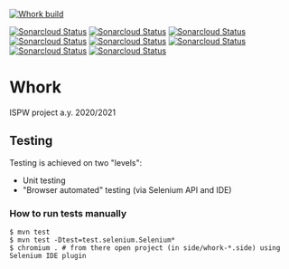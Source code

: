 [![Whork build](https://github.com/StefanoBelli/Whork/actions/workflows/whork.yml/badge.svg)](https://github.com/StefanoBelli/Whork/actions/workflows/whork.yml)

[![Sonarcloud Status](https://sonarcloud.io/api/project_badges/measure?project=StefanoBelli_Whork&metric=sqale_index)](https://sonarcloud.io/dashboard?id=StefanoBelli_Whork)
[![Sonarcloud Status](https://sonarcloud.io/api/project_badges/measure?project=StefanoBelli_Whork&metric=sqale_rating)](https://sonarcloud.io/dashboard?id=StefanoBelli_Whork)
[![Sonarcloud Status](https://sonarcloud.io/api/project_badges/measure?project=StefanoBelli_Whork&metric=code_smells)](https://sonarcloud.io/dashboard?id=StefanoBelli_Whork)
[![Sonarcloud Status](https://sonarcloud.io/api/project_badges/measure?project=StefanoBelli_Whork&metric=reliability_rating)](https://sonarcloud.io/dashboard?id=StefanoBelli_Whork)
[![Sonarcloud Status](https://sonarcloud.io/api/project_badges/measure?project=StefanoBelli_Whork&metric=security_rating)](https://sonarcloud.io/dashboard?id=StefanoBelli_Whork)
[![Sonarcloud Status](https://sonarcloud.io/api/project_badges/measure?project=StefanoBelli_Whork&metric=vulnerabilities)](https://sonarcloud.io/dashboard?id=StefanoBelli_Whork)
[![Sonarcloud Status](https://sonarcloud.io/api/project_badges/measure?project=StefanoBelli_Whork&metric=duplicated_lines_density)](https://sonarcloud.io/dashboard?id=StefanoBelli_Whork)
[![Sonarcloud Status](https://sonarcloud.io/api/project_badges/measure?project=StefanoBelli_Whork&metric=coverage)](https://sonarcloud.io/dashboard?id=StefanoBelli_Whork)

# Whork
ISPW project a.y. 2020/2021

## Testing
Testing is achieved on two "levels":
 * Unit testing
 * "Browser automated" testing (via Selenium API and IDE)

### How to run tests manually
~~~
$ mvn test
$ mvn test -Dtest=test.selenium.Selenium*
$ chromium . # from there open project (in side/whork-*.side) using Selenium IDE plugin
~~~
